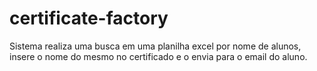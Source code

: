 # certificate-factory
Sistema realiza uma busca em uma planilha excel por nome de alunos, insere o nome do mesmo no certificado e o envia para o email do aluno.
